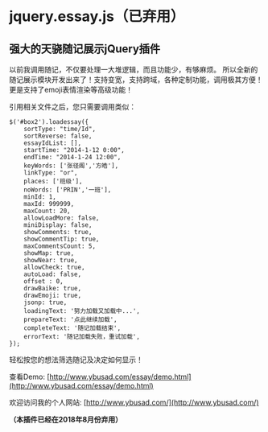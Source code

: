 # jquery.essay.js（已弃用）
## 强大的天骁随记展示jQuery插件

以前我调用随记，不仅要处理一大堆逻辑，而且功能少，有够麻烦。
所以全新的随记展示模块开发出来了！支持变宽，支持跨域，各种定制功能，调用极其方便！更是支持了emoji表情渲染等高级功能！

引用相关文件之后，您只需要调用类似：

    $('#box2').loadessay({
    	sortType: "time/Id", 
    	sortReverse: false,  
    	essayIdList: [], 
    	startTime: "2014-1-12 0:00",
    	endTime: "2014-1-24 12:00",
    	keyWords: ['张径阁','方皓'],
    	linkType: "or",
    	places: ['班级'],  
    	noWords: ['PRIN','一班'],  
    	minId: 1,
    	maxId: 999999,
    	maxCount: 20, 
    	allowLoadMore: false, 
    	miniDisplay: false, 
    	showComments: true, 
    	showCommentTip: true,
    	maxCommentsCount: 5,
    	showMap: true, 
    	showNear: true, 
    	allowCheck: true, 
    	autoLoad: false,  
    	offset : 0, 
    	drawBaike: true,
    	drawEmoji: true,
    	jsonp: true, 
    	loadingText: '努力加载又加载中...',
    	prepareText: '点此继续加载',
    	completeText: '随记加载结束',
    	errorText: '随记加载失败，重试加载',
    });
    
轻松按您的想法筛选随记及决定如何显示！

查看Demo:
[http://www.ybusad.com/essay/demo.html](http://www.ybusad.com/essay/demo.html)

欢迎访问我的个人网站:
[http://www.ybusad.com/](http://www.ybusad.com/)

**（本插件已经在2018年8月份弃用）**
